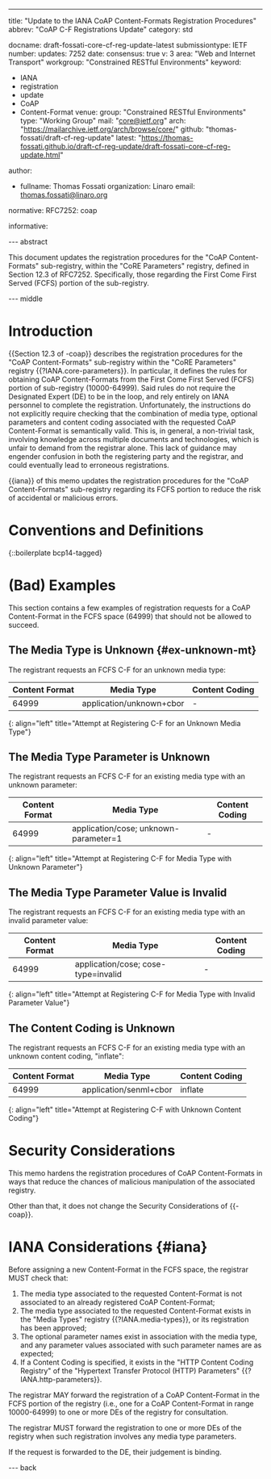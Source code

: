 ---
title: "Update to the IANA CoAP Content-Formats Registration Procedures"
abbrev: "CoAP C-F Registrations Update"
category: std

docname: draft-fossati-core-cf-reg-update-latest
submissiontype: IETF
number:
updates: 7252
date:
consensus: true
v: 3
area: "Web and Internet Transport"
workgroup: "Constrained RESTful Environments"
keyword:
 - IANA
 - registration
 - update
 - CoAP
 - Content-Format
venue:
  group: "Constrained RESTful Environments"
  type: "Working Group"
  mail: "core@ietf.org"
  arch: "https://mailarchive.ietf.org/arch/browse/core/"
  github: "thomas-fossati/draft-cf-reg-update"
  latest: "https://thomas-fossati.github.io/draft-cf-reg-update/draft-fossati-core-cf-reg-update.html"

author:
 - fullname: Thomas Fossati
   organization: Linaro
   email: thomas.fossati@linaro.org

normative:
  RFC7252: coap

informative:

--- abstract

This document updates the registration procedures for the "CoAP Content-Formats" sub-registry, within the "CoRE Parameters" registry, defined in Section 12.3 of RFC7252.
Specifically, those regarding the First Come First Served (FCFS) portion of the sub-registry.

--- middle

# Introduction

{{Section 12.3 of -coap}} describes the registration procedures for the "CoAP Content-Formats" sub-registry within the "CoRE Parameters" registry {{?IANA.core-parameters}}.
In particular, it defines the rules for obtaining CoAP Content-Formats from the First Come First Served (FCFS) portion of sub-registry (10000-64999).
Said rules do not require the Designated Expert (DE) to be in the loop, and rely entirely on IANA personnel to complete the registration.
Unfortunately, the instructions do not explicitly require checking that the combination of media type, optional parameters and content coding associated with the requested CoAP Content-Format is semantically valid.
This is, in general, a non-trivial task, involving knowledge across multiple documents and technologies, which is unfair to demand from the registrar alone.
This lack of guidance may engender confusion in both the registering party and the registrar, and could eventually lead to erroneous registrations.

{{iana}} of this memo updates the registration procedures for the "CoAP Content-Formats" sub-registry regarding its FCFS portion to reduce the risk of accidental or malicious errors.

# Conventions and Definitions

{::boilerplate bcp14-tagged}

# (Bad) Examples

This section contains a few examples of registration requests for a CoAP Content-Format in the FCFS space (64999) that should not be allowed to succeed.

## The Media Type is Unknown {#ex-unknown-mt}

The registrant requests an FCFS C-F for an unknown media type:

| Content Format | Media Type | Content Coding |
|--|--|--|
| 64999 | application/unknown+cbor | - |
{: align="left" title="Attempt at Registering C-F for an Unknown Media Type"}

## The Media Type Parameter is Unknown

The registrant requests an FCFS C-F for an existing media type with an unknown parameter:

| Content Format | Media Type | Content Coding |
|--|--|--|
| 64999 | application/cose; unknown-parameter=1 | - |
{: align="left" title="Attempt at Registering C-F for Media Type with Unknown Parameter"}

## The Media Type Parameter Value is Invalid

The registrant requests an FCFS C-F for an existing media type with an invalid parameter value:

| Content Format | Media Type | Content Coding |
|--|--|--|
| 64999 | application/cose; cose-type=invalid | - |
{: align="left" title="Attempt at Registering C-F for Media Type with Invalid Parameter Value"}

## The Content Coding is Unknown

The registrant requests an FCFS C-F for an existing media type with an unknown content coding, "inflate":

| Content Format | Media Type | Content Coding |
|--|--|--|
| 64999 | application/senml+cbor | inflate |
{: align="left" title="Attempt at Registering C-F with Unknown Content Coding"}

# Security Considerations

This memo hardens the registration procedures of CoAP Content-Formats in ways that reduce the chances of malicious manipulation of the associated registry.

Other than that, it does not change the Security Considerations of {{-coap}}.

# IANA Considerations {#iana}

Before assigning a new Content-Format in the FCFS space, the registrar MUST check that:

1. The media type associated to the requested Content-Format is not associated to an already registered CoAP Content-Format;
1. The media type associated to the requested Content-Format exists in the "Media Types" registry {{?IANA.media-types}}, or its registration has been approved;
1. The optional parameter names exist in association with the media type, and any parameter values associated with such parameter names are as expected;
1. If a Content Coding is specified, it exists in the "HTTP Content Coding Registry" of the "Hypertext Transfer Protocol (HTTP) Parameters" {{?IANA.http-parameters}}.

The registrar MAY forward the registration of a CoAP Content-Format in the FCFS portion of the registry (i.e., one for a CoAP Content-Format in range 10000-64999) to one or more DEs of the registry for consultation.

The registrar MUST forward the registration to one or more DEs of the registry when such registration involves any media type parameters.

If the request is forwarded to the DE, their judgement is binding.

--- back
